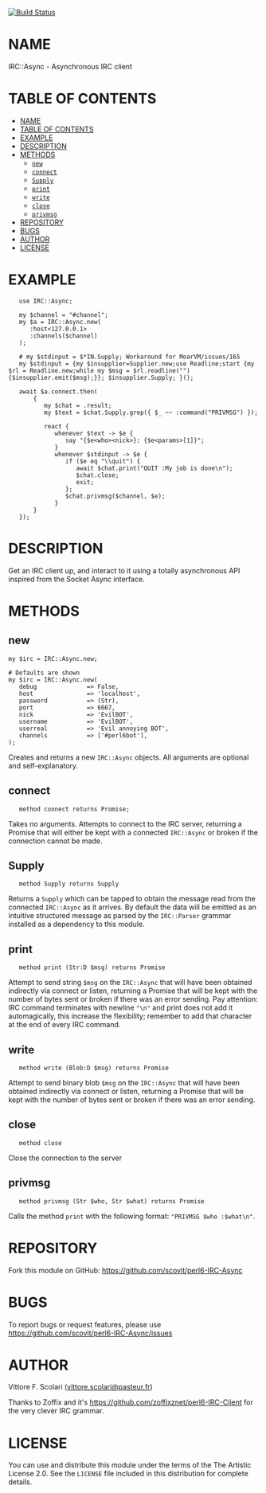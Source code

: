 [![Build Status](https://travis-ci.org/scovit/perl6-IRC-Async.svg)](https://travis-ci.org/scovit/perl6-IRC-Async)

# NAME

IRC::Async - Asynchronous IRC client

# TABLE OF CONTENTS
- [NAME](#name)
- [TABLE OF CONTENTS](#table-of-contents)
- [EXAMPLE](#example)
- [DESCRIPTION](#description)
- [METHODS](#methods)
    - [`new`](#new)
    - [`connect`](#connect)
    - [`Supply`](#supply)
    - [`print`](#print)
    - [`write`](#write)
    - [`close`](#close)
    - [`privmsg`](#privmsg)
- [REPOSITORY](#repository)
- [BUGS](#bugs)
- [AUTHOR](#author)
- [LICENSE](#license)

# EXAMPLE

```perl6
   use IRC::Async;

   my $channel = "#channel";
   my $a = IRC::Async.new(
      :host<127.0.0.1>
      :channels($channel)
   );

   # my $stdinput = $*IN.Supply; Workaround for MoarVM/issues/165
   my $stdinput = {my $insupplier=Supplier.new;use Readline;start {my $rl = Readline.new;while my $msg = $rl.readline("") {$insupplier.emit($msg);}}; $insupplier.Supply; }();

   await $a.connect.then(
       {
          my $chat = .result;
          my $text = $chat.Supply.grep({ $_ ~~ :command("PRIVMSG") });

          react {
             whenever $text -> $e {
                say "{$e<who><nick>}: {$e<params>[1]}";
             }
             whenever $stdinput -> $e {
                if ($e eq "\\quit") {
                   await $chat.print("QUIT :My job is done\n");
                   $chat.close;
                   exit;
                };
                $chat.privmsg($channel, $e);
             }
       }
   });

```

# DESCRIPTION

Get an IRC client up, and interact to it using a totally
asynchronous API inspired from the Socket Async interface.

# METHODS

## new

```perl6
my $irc = IRC::Async.new;
```

```perl6
# Defaults are shown
my $irc = IRC::Async.new(
   debug              => False,
   host               => 'localhost',
   password           => (Str),
   port               => 6667,
   nick               => 'EvilBOT',
   username           => 'EvilBOT',
   userreal           => 'Evil annoying BOT',
   channels           => ['#perl6bot'],
);
```

Creates and returns a new `IRC::Async` objects. All arguments are optional
and self-explanatory.

## connect

```perl6
   method connect returns Promise;
```

Takes no arguments. Attempts to connect to the IRC server, returning a
Promise that will either be kept with a connected `IRC::Async` or
broken if the connection cannot be made.

## Supply

```perl6
   method Supply returns Supply 
```

Returns a `Supply` which can be tapped to obtain the message read from
the connected `IRC::Async` as it arrives. By default the data will be
emitted as an intuitive structured message as parsed by the
`IRC::Parser` grammar installed as a dependency to this module.

## print

```perl6
   method print (Str:D $msg) returns Promise
```

Attempt to send string `$msg` on the `IRC::Async` that will have been
obtained indirectly via connect or listen, returning a Promise that
will be kept with the number of bytes sent or broken if there was an
error sending. Pay attention: IRC command terminates
with newline `"\n"` and print does not add it automagically, this
increase the flexibility; remember to add that character at the end of
every IRC command.

## write

```perl6
   method write (Blob:D $msg) returns Promise
```

Attempt to send binary blob `$msg` on the `IRC::Async` that will have
been obtained indirectly via connect or listen, returning a Promise
that will be kept with the number of bytes sent or broken if there was
an error sending.

## close

```perl6
   method close
```

Close the connection to the server

## privmsg

```perl6
   method privmsg (Str $who, Str $what) returns Promise
```

Calls the method `print` with the following format: `"PRIVMSG $who
:$what\n"`.

# REPOSITORY

Fork this module on GitHub:
https://github.com/scovit/perl6-IRC-Async

# BUGS

To report bugs or request features, please use
https://github.com/scovit/perl6-IRC-Async/issues

# AUTHOR

Vittore F. Scolari (vittore.scolari@pasteur.fr)

Thanks to Zoffix and it's
https://github.com/zoffixznet/perl6-IRC-Client for the very clever IRC
grammar.

# LICENSE

You can use and distribute this module under the terms of the
The Artistic License 2.0. See the `LICENSE` file included in this
distribution for complete details.
